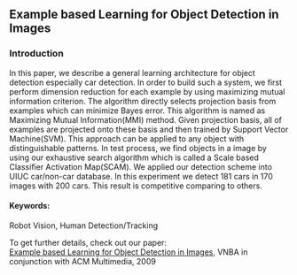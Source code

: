 ## Example based Learning for Object Detection in Images

### Introduction
In this paper, we describe a general learning architecture for object detection especially car detection. In order to build such a system, we first perform dimension reduction
for each example by using maximizing mutual information criterion. The algorithm directly selects projection basis from examples which can minimize Bayes error. This algorithm is named as Maximizing Mutual Information(MMI) method. Given projection basis, all of examples are projected onto these basis and then trained by Support Vector Machine(SVM). This approach can be applied to any object with distinguishable patterns. In test process, we find objects in a image by using our exhaustive search algorithm which is called a Scale based Classifier Activation Map(SCAM). We applied our detection scheme into UIUC car/non-car database. In this experiment we detect 181 cars in 170 images with 200 cars. This result is competitive
comparing to others.


#### Keywords:
Robot Vision, Human Detection/Tracking

To get further details, check out our paper: <br>
<a href="https://raw.githubusercontent.com/taey16/taey16.github.io/main/assets/papers/2008_example_based_learning_for_object_detection.pdf">Example based Learning for Object Detection in Images</a>, VNBA in conjunction with ACM Multimedia, 2009
